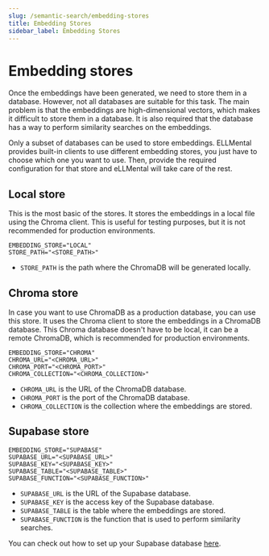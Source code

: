 ```yaml
---
slug: /semantic-search/embedding-stores
title: Embedding Stores
sidebar_label: Embedding Stores
---
```


# Embedding stores

Once the embeddings have been generated, we need to store them in a database. However, not all databases are suitable for this task. The main problem is that the embeddings are high-dimensional vectors, which makes it difficult to store them in a database. It is also required that the database has a way to perform similarity searches on the embeddings.

Only a subset of databases can be used to store embeddings. ELLMental provides built-in clients to use different embedding stores, you just have to choose which one you want to use. Then, provide the required configuration for that store and eLLMental will take care of the rest.

## Local store

This is the most basic of the stores. It stores the embeddings in a local file using the Chroma client. This is useful for testing purposes, but it is not recommended for production environments.

```.env
EMBEDDING_STORE="LOCAL"
STORE_PATH="<STORE_PATH>"
```

- `STORE_PATH` is the path where the ChromaDB will be generated locally.

## Chroma store

In case you want to use ChromaDB as a production database, you can use this store. It uses the Chroma client to store the embeddings in a ChromaDB database. This Chroma database doesn't have to be local, it can be a remote ChromaDB, which is recommended for production environments.

```.env
EMBEDDING_STORE="CHROMA"
CHROMA_URL="<CHROMA_URL>"
CHROMA_PORT="<CHROMA_PORT>"
CHROMA_COLLECTION="<CHROMA_COLLECTION>"
```

- `CHROMA_URL` is the URL of the ChromaDB database.
- `CHROMA_PORT` is the port of the ChromaDB database.
- `CHROMA_COLLECTION` is the collection where the embeddings are stored.

## Supabase store

```.env
EMBEDDING_STORE="SUPABASE"
SUPABASE_URL="<SUPABASE_URL>"
SUPABASE_KEY="<SUPABASE_KEY>"
SUPABASE_TABLE="<SUPABASE_TABLE>"
SUPABASE_FUNCTION="<SUPABASE_FUNCTION>"
```

- `SUPABASE_URL` is the URL of the Supabase database.
- `SUPABASE_KEY` is the access key of the Supabase database.
- `SUPABASE_TABLE` is the table where the embeddings are stored.
- `SUPABASE_FUNCTION` is the function that is used to perform similarity searches.

You can check out how to set up your Supabase database [here](https://supabase.com/blog/openai-embeddings-postgres-vector).